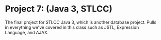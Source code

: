 Project 7: (Java 3, STLCC)
==============================
The final project for STLCC Java 3, which is another database project. Pulls in everything we've covered in this class such as JSTL, Expression Language, and AJAX.